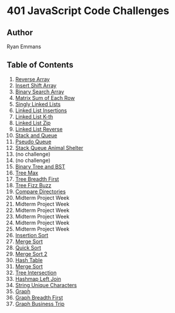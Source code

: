 # 401 JavaScript Code Challenges

## Author

Ryan Emmans

## Table of Contents

1. [Reverse Array](class-01-reverse-array/README.md)
2. [Insert Shift Array](class-02-insert-shift/README.md)
3. [Binary Search Array](class-03-binary-search/README.md)
4. [Matrix Sum of Each Row](class-04-matrix/README.md)
5. [Singly Linked Lists](class-05-linked-list/README.md)
6. [Linked List Insertions](class-06-linked-list-insertion/README.md)
7. [Linked List K-th](class-07-linked-list-kth/README.md)
8. [Linked List Zip](class-08-linked-list-zip/README.md)
9. [Linked List Reverse](class-09-linked-list-reverse/README.md)
10. [Stack and Queue](class-10-stack-and-queue/README.md)
11. [Pseudo Queue](class-11-pseudo-queue/README.md)
12. [Stack Queue Animal Shelter](class-12-stack-queue-animal-shelter/README.md)
13. (no challenge)
14. (no challenge)
15. [Binary Tree and BST](class-15-binary-tree/README.md)
16. [Tree Max](class-16-tree-max/README.md)
17. [Tree Breadth First](class-17-tree-breadth-first/README.md)
18. [Tree Fizz Buzz](class-18-tree-fizz-buzz/README.md)
19. [Compare Directories](class-19-compare-directories/README.md)
20. Midterm Project Week
21. Midterm Project Week
22. Midterm Project Week
23. Midterm Project Week
24. Midterm Project Week
25. Midterm Project Week
26. [Insertion Sort](class-26-insertion-sort/README.md)
27. [Merge Sort](class-27-merge-sort/README.md)
28. [Quick Sort](class-28-quick-sort/README.md)
29. [Merge Sort 2](class-29-merge-sort/README.md)
30. [Hash Table](class-30-hash-table/README.md)
31. [Merge Sort](class-31-merge-sort/README.md)
32. [Tree Intersection](class-32-tree-intersection/README.md)
33. [Hashmap Left Join](class-33-hashmap-left-join/README.md)
34. [String Unique Characters](class-34-unique-chars/README.md)
35. [Graph](class-35-graph/README.md)
36. [Graph Breadth First](class-36-graph-breadth-first/README.md)
37. [Graph Business Trip](class-37-graph-business-trip/README.md)
